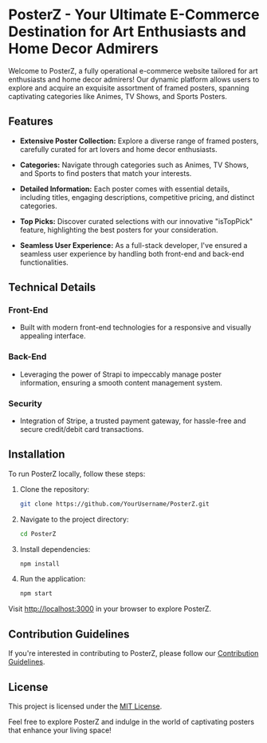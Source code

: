 # PosterZ - Your Ultimate E-Commerce Destination for Art Enthusiasts and Home Decor Admirers

Welcome to PosterZ, a fully operational e-commerce website tailored for art enthusiasts and home decor admirers! Our dynamic platform allows users to explore and acquire an exquisite assortment of framed posters, spanning captivating categories like Animes, TV Shows, and Sports Posters. 

## Features

- **Extensive Poster Collection:** Explore a diverse range of framed posters, carefully curated for art lovers and home decor enthusiasts.

- **Categories:** Navigate through categories such as Animes, TV Shows, and Sports to find posters that match your interests.

- **Detailed Information:** Each poster comes with essential details, including titles, engaging descriptions, competitive pricing, and distinct categories.

- **Top Picks:** Discover curated selections with our innovative "isTopPick" feature, highlighting the best posters for your consideration.

- **Seamless User Experience:** As a full-stack developer, I've ensured a seamless user experience by handling both front-end and back-end functionalities.

## Technical Details

### Front-End
- Built with modern front-end technologies for a responsive and visually appealing interface.

### Back-End
- Leveraging the power of Strapi to impeccably manage poster information, ensuring a smooth content management system.

### Security
- Integration of Stripe, a trusted payment gateway, for hassle-free and secure credit/debit card transactions.

## Installation

To run PosterZ locally, follow these steps:

1. Clone the repository:
   ```bash
   git clone https://github.com/YourUsername/PosterZ.git
   ```

2. Navigate to the project directory:
   ```bash
   cd PosterZ
   ```

3. Install dependencies:
   ```bash
   npm install
   ```

4. Run the application:
   ```bash
   npm start
   ```

Visit [http://localhost:3000](http://localhost:3000) in your browser to explore PosterZ.

## Contribution Guidelines

If you're interested in contributing to PosterZ, please follow our [Contribution Guidelines](CONTRIBUTING.md).

## License

This project is licensed under the [MIT License](LICENSE).

Feel free to explore PosterZ and indulge in the world of captivating posters that enhance your living space!
